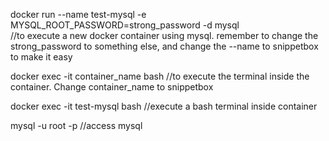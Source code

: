 docker run --name test-mysql -e MYSQL_ROOT_PASSWORD=strong_password -d mysql  
//to execute a new docker container using mysql. remember to change the strong_password to something else, and change the --name to snippetbox to make it easy

docker exec -it container_name bash
//to execute the terminal inside the container. Change container_name to snippetbox

docker exec -it test-mysql bash
//execute a bash terminal inside container

mysql -u root -p
//access mysql

